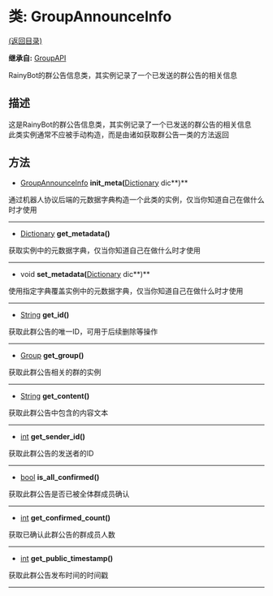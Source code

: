 # 类: GroupAnnounceInfo  
[(返回目录)](README.md)  
  
**继承自:** [GroupAPI](GroupAPI.md)  
  
RainyBot的群公告信息类，其实例记录了一个已发送的群公告的相关信息  
  
## 描述  
  
这是RainyBot的群公告信息类，其实例记录了一个已发送的群公告的相关信息   
此类实例通常不应被手动构造，而是由诸如获取群公告一类的方法返回  
  
## 方法 
  
- [GroupAnnounceInfo](GroupAnnounceInfo.md) **init_meta(**[Dictionary](https://docs.godotengine.org/en/latest/classes/class_dictionary.html) dic**)**  
  
通过机器人协议后端的元数据字典构造一个此类的实例，仅当你知道自己在做什么时才使用  
  
---  
  
- [Dictionary](https://docs.godotengine.org/en/latest/classes/class_dictionary.html) **get_metadata()**  
  
获取实例中的元数据字典，仅当你知道自己在做什么时才使用  
  
---  
  
- void **set_metadata(**[Dictionary](https://docs.godotengine.org/en/latest/classes/class_dictionary.html) dic**)**  
  
使用指定字典覆盖实例中的元数据字典，仅当你知道自己在做什么时才使用  
  
---  
  
- [String](https://docs.godotengine.org/en/latest/classes/class_string.html) **get_id()**  
  
获取此群公告的唯一ID，可用于后续删除等操作  
  
---  
  
- [Group](Group.md) **get_group()**  
  
获取此群公告相关的群的实例  
  
---  
  
- [String](https://docs.godotengine.org/en/latest/classes/class_string.html) **get_content()**  
  
获取此群公告中包含的内容文本  
  
---  
  
- [int](https://docs.godotengine.org/en/latest/classes/class_int.html) **get_sender_id()**  
  
获取此群公告的发送者的ID  
  
---  
  
- [bool](https://docs.godotengine.org/en/latest/classes/class_bool.html) **is_all_confirmed()**  
  
获取此群公告是否已被全体群成员确认  
  
---  
  
- [int](https://docs.godotengine.org/en/latest/classes/class_int.html) **get_confirmed_count()**  
  
获取已确认此群公告的群成员人数  
  
---  
  
- [int](https://docs.godotengine.org/en/latest/classes/class_int.html) **get_public_timestamp()**  
  
获取此群公告发布时间的时间戳  
  
---  
  

